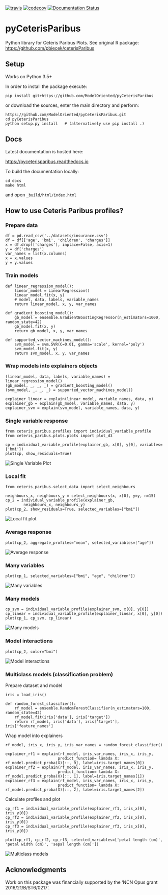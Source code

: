 
[![travis](https://travis-ci.org/ModelOriented/pyCeterisParibus.svg?branch=master)](https://travis-ci.org/ModelOriented/pyCeterisParibus)
[![codecov](https://codecov.io/gh/ModelOriented/pyCeterisParibus/branch/master/graph/badge.svg)](https://codecov.io/gh/ModelOriented/pyCeterisParibus)
[![Documentation Status](https://readthedocs.org/projects/pyceterisparibus/badge/?version=latest)](https://pyceterisparibus.readthedocs.io/en/latest/?badge=latest)

# pyCeterisParibus
Python library for Ceteris Paribus Plots. See original R package: https://github.com/pbiecek/ceterisParibus

## Setup
Works on Python 3.5+

In order to install the package execute:
```
pip install git+https://github.com/ModelOriented/pyCeterisParibus
```
or download the sources, enter the main directory and perform:
```
https://github.com/ModelOriented/pyCeterisParibus.git
cd pyCeterisParibus
python setup.py install   # (alternatively use pip install .)
```

## Docs
Latest documentation is hosted here: 

https://pyceterisparibus.readthedocs.io

To build the documentation locally:
```
cd docs
make html
```
and open `_build/html/index.html`


## How to use Ceteris Paribus profiles?

### Prepare data
```
df = pd.read_csv('../datasets/insurance.csv')
df = df[['age', 'bmi', 'children', 'charges']]
x = df.drop(['charges'], inplace=False, axis=1)
y = df['charges']
var_names = list(x.columns)
x = x.values
y = y.values
```

### Train models
```
def linear_regression_model():
    linear_model = LinearRegression()
    linear_model.fit(x, y)
    # model, data, labels, variable_names
    return linear_model, x, y, var_names

def gradient_boosting_model():
    gb_model = ensemble.GradientBoostingRegressor(n_estimators=1000, random_state=42)
    gb_model.fit(x, y)
    return gb_model, x, y, var_names

def supported_vector_machines_model():
    svm_model = svm.SVR(C=0.01, gamma='scale', kernel='poly')
    svm_model.fit(x, y)
    return svm_model, x, y, var_names
```

### Wrap models into explainers objects
```
(linear_model, data, labels, variable_names) = linear_regression_model()
(gb_model, _, _, _) = gradient_boosting_model()
(svm_model, _, _, _) = supported_vector_machines_model()

explainer_linear = explain(linear_model, variable_names, data, y)
explainer_gb = explain(gb_model, variable_names, data, y)
explainer_svm = explain(svm_model, variable_names, data, y)
```

### Single variable response

```
from ceteris_paribus.profiles import individual_variable_profile
from ceteris_paribus.plots.plots import plot_d3

cp = individual_variable_profile(explainer_gb, x[0], y[0], variables={'bmi'})
plot(cp, show_residuals=True)
```
![Single Variable Plot](misc/single_variable_plot.png)


### Local fit

```
from ceteris_paribus.select_data import select_neighbours

neighbours_x, neighbours_y = select_neighbours(x, x[0], y=y, n=15)
cp_2 = individual_variable_profile(explainer_gb,
        neighbours_x, neighbours_y)
plot(cp_2, show_residuals=True, selected_variables=["bmi"])
```
![Local fit plot](misc/local_fit.png)


### Average response

```
plot(cp_2, aggregate_profiles="mean", selected_variables=["age"])
```
![Average response](misc/average_response.png)



### Many variables

```
plot(cp_1, selected_variables=["bmi", "age", "children"])
```
![Many variables](misc/many_variables.png)


### Many models
```
cp_svm = individual_variable_profile(explainer_svm, x[0], y[0])
cp_linear = individual_variable_profile(explainer_linear, x[0], y[0])
plot(cp_1, cp_svm, cp_linear)
```
![Many models](misc/many_models.png)

### Model interactions
```
plot(cp_2, color="bmi")
```
![Model interactions](misc/color_by_default.png)

### Multiclass models (classification problem)
Prepare dataset and model
```
iris = load_iris()

def random_forest_classifier():
    rf_model = ensemble.RandomForestClassifier(n_estimators=100, random_state=42)
    rf_model.fit(iris['data'], iris['target'])
    return rf_model, iris['data'], iris['target'], iris['feature_names']
```

Wrap model into explainers
```
rf_model, iris_x, iris_y, iris_var_names = random_forest_classifier()

explainer_rf1 = explain(rf_model, iris_var_names, iris_x, iris_y,
                       predict_function= lambda X: rf_model.predict_proba(X)[::, 0], label=iris.target_names[0])
explainer_rf2 = explain(rf_model, iris_var_names, iris_x, iris_y,
                       predict_function= lambda X: rf_model.predict_proba(X)[::, 1], label=iris.target_names[1])
explainer_rf3 = explain(rf_model, iris_var_names, iris_x, iris_y,
                       predict_function= lambda X: rf_model.predict_proba(X)[::, 2], label=iris.target_names[2])
```

Calculate profiles and plot
```
cp_rf1 = individual_variable_profile(explainer_rf1, iris_x[0], iris_y[0])
cp_rf2 = individual_variable_profile(explainer_rf2, iris_x[0], iris_y[0])
cp_rf3 = individual_variable_profile(explainer_rf3, iris_x[0], iris_y[0])

plot(cp_rf1, cp_rf2, cp_rf3, selected_variables=['petal length (cm)', 'petal width (cm)', 'sepal length (cm)'])
```
![Multiclass models](misc/multiclass_models.png)


## Acknowledgments
Work on this package was financially supported by the ‘NCN Opus grant 2016/21/B/ST6/0217’.
